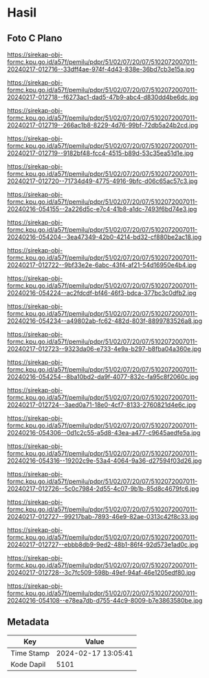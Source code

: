 # Hasil

## Foto C Plano

https://sirekap-obj-formc.kpu.go.id/a57f/pemilu/pdpr/51/02/07/20/07/5102072007011-20240217-012716--33dff4ae-974f-4d43-838e-36bd7cb3e15a.jpg

https://sirekap-obj-formc.kpu.go.id/a57f/pemilu/pdpr/51/02/07/20/07/5102072007011-20240217-012718--f6273ac1-dad5-47b9-abc4-d830dd4be6dc.jpg

https://sirekap-obj-formc.kpu.go.id/a57f/pemilu/pdpr/51/02/07/20/07/5102072007011-20240217-012719--266ac1b8-8229-4d76-99bf-72db5a24b2cd.jpg

https://sirekap-obj-formc.kpu.go.id/a57f/pemilu/pdpr/51/02/07/20/07/5102072007011-20240217-012719--9182bf48-fcc4-4515-b89d-53c35ea51d1e.jpg

https://sirekap-obj-formc.kpu.go.id/a57f/pemilu/pdpr/51/02/07/20/07/5102072007011-20240217-012720--71734d49-4775-4916-9bfc-d06c65ac57c3.jpg

https://sirekap-obj-formc.kpu.go.id/a57f/pemilu/pdpr/51/02/07/20/07/5102072007011-20240216-054155--2a226d5c-e7c4-41b8-a1dc-7493f6bd74e3.jpg

https://sirekap-obj-formc.kpu.go.id/a57f/pemilu/pdpr/51/02/07/20/07/5102072007011-20240216-054204--3ea47349-42b0-4214-bd32-cf880be2ac18.jpg

https://sirekap-obj-formc.kpu.go.id/a57f/pemilu/pdpr/51/02/07/20/07/5102072007011-20240217-012722--9bf33e2e-6abc-43f4-af21-54d16950e4b4.jpg

https://sirekap-obj-formc.kpu.go.id/a57f/pemilu/pdpr/51/02/07/20/07/5102072007011-20240216-054224--ac2fdcdf-bf46-46f3-bdca-377bc3c0dfb2.jpg

https://sirekap-obj-formc.kpu.go.id/a57f/pemilu/pdpr/51/02/07/20/07/5102072007011-20240216-054234--a49802ab-fc62-482d-803f-8899783526a8.jpg

https://sirekap-obj-formc.kpu.go.id/a57f/pemilu/pdpr/51/02/07/20/07/5102072007011-20240217-012723--9323da06-e733-4e9a-b297-b8fba04a360e.jpg

https://sirekap-obj-formc.kpu.go.id/a57f/pemilu/pdpr/51/02/07/20/07/5102072007011-20240216-054254--8ba10bd2-da9f-4077-832c-fa95c8f2060c.jpg

https://sirekap-obj-formc.kpu.go.id/a57f/pemilu/pdpr/51/02/07/20/07/5102072007011-20240217-012724--3aed0a71-18e0-4cf7-8133-2760821d4e6c.jpg

https://sirekap-obj-formc.kpu.go.id/a57f/pemilu/pdpr/51/02/07/20/07/5102072007011-20240216-054306--0d1c2c55-a5d8-43ea-a477-c9645aedfe5a.jpg

https://sirekap-obj-formc.kpu.go.id/a57f/pemilu/pdpr/51/02/07/20/07/5102072007011-20240216-054316--19202c9e-53a4-4064-9a36-d27594f03d26.jpg

https://sirekap-obj-formc.kpu.go.id/a57f/pemilu/pdpr/51/02/07/20/07/5102072007011-20240217-012726--5c0c7984-2d55-4c07-9b1b-85d8c4679fc6.jpg

https://sirekap-obj-formc.kpu.go.id/a57f/pemilu/pdpr/51/02/07/20/07/5102072007011-20240217-012727--99217bab-7893-46e9-82ae-0313c42f8c33.jpg

https://sirekap-obj-formc.kpu.go.id/a57f/pemilu/pdpr/51/02/07/20/07/5102072007011-20240217-012727--ebbb8db9-9ed2-48b1-86f4-92d573e1ad0c.jpg

https://sirekap-obj-formc.kpu.go.id/a57f/pemilu/pdpr/51/02/07/20/07/5102072007011-20240217-012728--3c7fc509-598b-49ef-94af-46e1205edf80.jpg

https://sirekap-obj-formc.kpu.go.id/a57f/pemilu/pdpr/51/02/07/20/07/5102072007011-20240216-054108--e78ea7db-d755-44c9-8009-b7e3863580be.jpg


## Metadata

| Key        | Value               |
| ---------- | ------------------- |
| Time Stamp | 2024-02-17 13:05:41 |
| Kode Dapil | 5101                |



